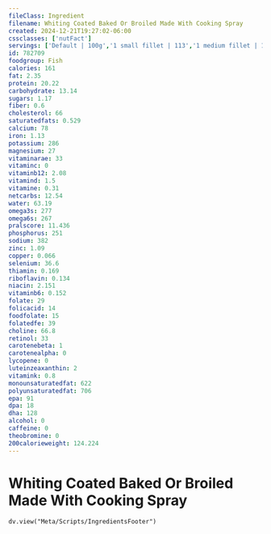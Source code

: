 ```yaml
---
fileClass: Ingredient
filename: Whiting Coated Baked Or Broiled Made With Cooking Spray
created: 2024-12-21T19:27:02-06:00
cssclasses: ['nutFact']
servings: ['Default | 100g','1 small fillet | 113','1 medium fillet | 170','1 large fillet | 255','1 small whiting (yield after cooking, bone removed) | 122','1 medium whiting (yield after cooking, bone removed) | 245','1 large whiting (yield after cooking, bone removed) | 490','1 cup, cooked, flaked | 136','1 oz, boneless, raw (yield after cooking) | 27','1 oz, boneless, cooked | 28']
id: 782709
foodgroup: Fish
calories: 161
fat: 2.35
protein: 20.22
carbohydrate: 13.14
sugars: 1.17
fiber: 0.6
cholesterol: 66
saturatedfats: 0.529
calcium: 78
iron: 1.13
potassium: 286
magnesium: 27
vitaminarae: 33
vitaminc: 0
vitaminb12: 2.08
vitamind: 1.5
vitamine: 0.31
netcarbs: 12.54
water: 63.19
omega3s: 277
omega6s: 267
pralscore: 11.436
phosphorus: 251
sodium: 382
zinc: 1.09
copper: 0.066
selenium: 36.6
thiamin: 0.169
riboflavin: 0.134
niacin: 2.151
vitaminb6: 0.152
folate: 29
folicacid: 14
foodfolate: 15
folatedfe: 39
choline: 66.8
retinol: 33
carotenebeta: 1
carotenealpha: 0
lycopene: 0
luteinzeaxanthin: 2
vitamink: 0.8
monounsaturatedfat: 622
polyunsaturatedfat: 706
epa: 91
dpa: 18
dha: 128
alcohol: 0
caffeine: 0
theobromine: 0
200calorieweight: 124.224
---
```


# Whiting Coated Baked Or Broiled Made With Cooking Spray

```dataviewjs
dv.view("Meta/Scripts/IngredientsFooter")
```